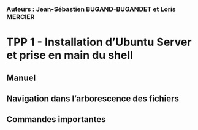 ### Auteurs : Jean-Sébastien BUGAND-BUGANDET et Loris MERCIER
# TPP 1 - Installation d’Ubuntu Server et prise en main du shell

## Manuel

## Navigation dans l’arborescence des fichiers

## Commandes importantes

